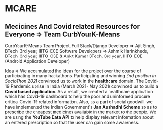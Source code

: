 # MCARE
## Medicines And Covid related Resources for Everyone => Team CurbYourK-Means
CurbYourK-Means Team Project. 
Full Stack/Django Developer => Ajit Singh, BTech. 3rd year, IIITG-ECE
Software Developers => Ashmik Harinkhede, BTech. 3rd year, IIITG-CSE &  Ankit Kumar BTech. 3rd year, IIITG-ECE (Android Application Developer)

Idea => We accumulated the ideas for the project over the course of participating in many hackathons.
Participating and winning *2nd position in SocioThon 2021* convinced us to work in the **healthcare** domain. The Covid-19 Pandemic uprise in India (March 2021- May 2021) convinced us to build a **Covid based application**.
As a result, we created a healthcare application which has Covid-19 dashboard to help the poor and uninformed procure critical Covid-19 related information. 
Also, as a part of social goodwill, we have implemented the Indian Government's **Jan Aushadhi Scheme** so as to prescribe the cheapest medicines available in the market to the people. 
We are using the **YouTube Data API** to help display relevant information about an entered prescription so that the user can gain some awareness.
